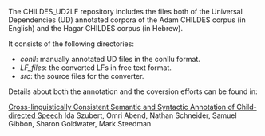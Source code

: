 The CHILDES_UD2LF repository includes the files both of the Universal Dependencies (UD) annotated corpora of the Adam CHILDES corpus (in English) and the Hagar CHILDES corpus (in Hebrew).

It consists of the following directories:

* _conll_: manually annotated UD files in the conllu format.
* _LF_files_: the converted LFs in free text format.
* _src_: the source files for the converter.

Details about both the annotation and the coversion efforts can be found in:

[Cross-linguistically Consistent Semantic and Syntactic Annotation of Child-directed Speech](https://arxiv.org/abs/2109.10952)
Ida Szubert, Omri Abend, Nathan Schneider, Samuel Gibbon, Sharon Goldwater, Mark Steedman

